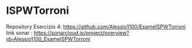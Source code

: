 # ISPWTorroni
Repository Esercizio 4: https://github.com/Alessio1100/EsameISPWTorroni
link sonar : https://sonarcloud.io/project/overview?id=Alessio1100_EsameISPWTorroni

